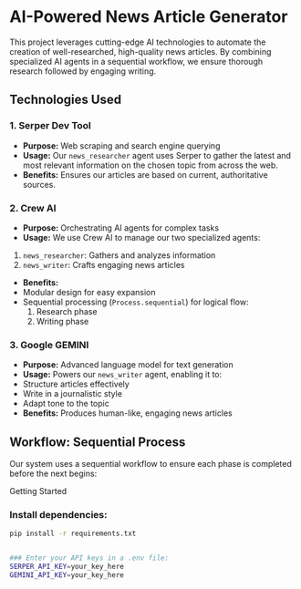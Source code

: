 # AI-Powered News Article Generator

This project leverages cutting-edge AI technologies to automate the creation of well-researched, high-quality news articles. By combining specialized AI agents in a sequential workflow, we ensure thorough research followed by engaging writing.

## Technologies Used

### 1. Serper Dev Tool

- **Purpose:** Web scraping and search engine querying
- **Usage:** Our `news_researcher` agent uses Serper to gather the latest and most relevant information on the chosen topic from across the web.
- **Benefits:** Ensures our articles are based on current, authoritative sources.

### 2. Crew AI

- **Purpose:** Orchestrating AI agents for complex tasks
- **Usage:** We use Crew AI to manage our two specialized agents:

1.  `news_researcher`: Gathers and analyzes information
2.  `news_writer`: Crafts engaging news articles

- **Benefits:**
- Modular design for easy expansion
- Sequential processing (`Process.sequential`) for logical flow:
  1.  Research phase
  2.  Writing phase

### 3. Google GEMINI

- **Purpose:** Advanced language model for text generation
- **Usage:** Powers our `news_writer` agent, enabling it to:
- Structure articles effectively
- Write in a journalistic style
- Adapt tone to the topic
- **Benefits:** Produces human-like, engaging news articles

## Workflow: Sequential Process

Our system uses a sequential workflow to ensure each phase is completed before the next begins:

Getting Started

### Install dependencies:

```bash
pip install -r requirements.txt


### Enter your API keys in a .env file:
SERPER_API_KEY=your_key_here
GEMINI_API_KEY=your_key_here
```
